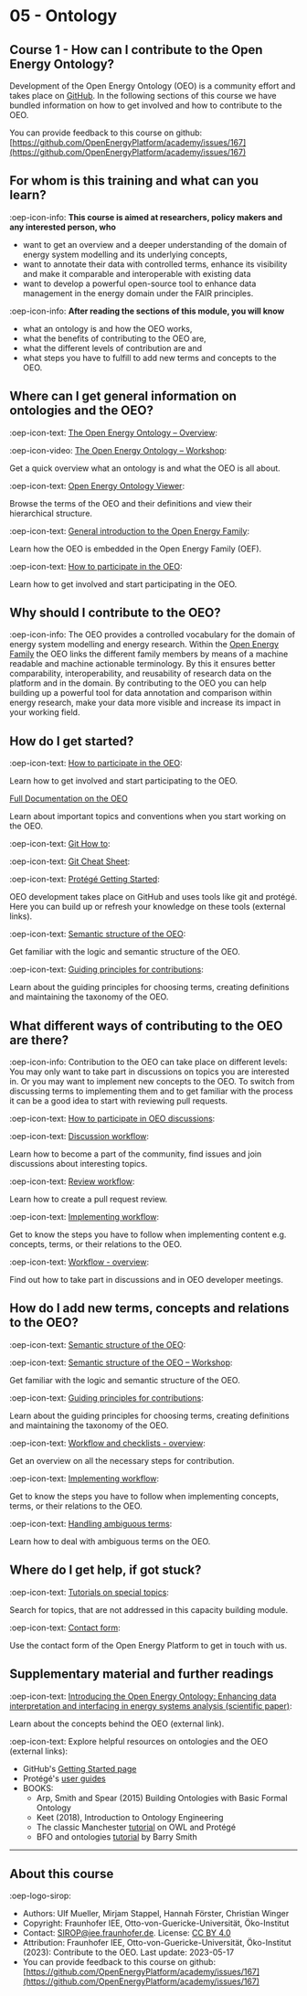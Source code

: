 # 05 - Ontology

## Course 1 - How can I contribute to the Open Energy Ontology?

Development of the Open Energy Ontology (OEO) is a community effort and
takes place on [GitHub](https://github.com/OpenEnergyPlatform/ontology).
In the following sections of this course we have bundled information on
how to get involved and how to contribute to the OEO.

You can provide feedback to this course on github: [https://github.com/OpenEnergyPlatform/academy/issues/167](https://github.com/OpenEnergyPlatform/academy/issues/167)


## For whom is this training and what can you learn?

:oep-icon-info: **This course is aimed at researchers, policy makers and any interested person, who**

- want to get an overview and a deeper understanding of the domain of energy system modelling and its underlying concepts,
- want to annotate their data with controlled terms, enhance its visibility and make it comparable and interoperable with existing data
- want to develop a powerful open-source tool to enhance data management in the energy domain under the FAIR principles.

:oep-icon-info: **After reading the sections of this module, you will know**

- what an ontology is and how the OEO works,
- what the benefits of contributing to the OEO are,
- what the different levels of contribution are and
- what steps you have to fulfill to add new terms and concepts to the OEO.

## Where can I get general information on ontologies and the OEO?

:oep-icon-text: [The Open Energy Ontology – Overview](https://openenergy-platform.org/ontology/oeo/OEO_00000275):

:oep-icon-video: [The Open Energy Ontology – Workshop](../tutorials/other/5_video_oeo.md):

Get a quick overview what an ontology is and what the OEO is all about.

:oep-icon-text: [Open Energy Ontology Viewer](https://openenergy-platform.org/viewer/oeo/):

Browse the terms of the OEO and their definitions and view their hierarchical structure.

:oep-icon-text: [General introduction to the Open Energy Family](https://openenergy-platform.org/about/):

Learn how the OEO is embedded in the Open Energy Family (OEF).

:oep-icon-text: [How to participate in the OEO](https://github.com/OpenEnergyPlatform/ontology/wiki/Welcome!-How-to-participate):

Learn how to get involved and start participating in the OEO.

## Why should I contribute to the OEO?

:oep-icon-info: The OEO provides a controlled vocabulary for the domain of
energy system modelling and energy research. Within the
[Open Energy Family](https://openenergy-platform.org/about/)
the OEO links the
different family members by means of a machine readable and machine
actionable terminology. By this it ensures better comparability,
interoperability, and reusability of research data on the platform and
in the domain. By contributing to the OEO you can help building up a
powerful tool for data annotation and comparison within energy
research, make your data more visible and increase its impact in your
working field.

## How do I get started?

:oep-icon-text: [How to participate in the OEO](https://github.com/OpenEnergyPlatform/ontology/wiki/Welcome!-How-to-participate):

Learn how to get involved and start participating to the OEO.

[Full Documentation on the OEO](https://github.com/OpenEnergyPlatform/ontology/wiki/Welcome!-How-to-participate)

Learn about important topics and conventions when you start working on
the OEO.

:oep-icon-text: [Git How to](https://githowto.com/):

:oep-icon-text: [Git Cheat Sheet](https://training.github.com/downloads/github-git-cheat-sheet.pdf):

:oep-icon-text: [Protégé Getting Started](https://protegeproject.github.io/protege/):

OEO development takes place on GitHub and uses tools like git and
protégé. Here you can build up or refresh your knowledge on these
tools (external links).

:oep-icon-text: [Semantic structure of the OEO](https://github.com/OpenEnergyPlatform/ontology/wiki/Structure-of-the-OEO):

Get familiar with the logic and semantic structure of the OEO.

:oep-icon-text: [Guiding principles for contributions](https://github.com/OpenEnergyPlatform/ontology/wiki/Best-Practice-Principles):

Learn about the guiding principles for choosing terms, creating
definitions and maintaining the taxonomy of the OEO.

## What different ways of contributing to the OEO are there?

:oep-icon-info: Contribution to the OEO can take place on different levels: You
may only want to take part in discussions on topics you are interested
in. Or you may want to implement new concepts to the OEO. To switch from
discussing terms to implementing them and to get familiar with the
process it can be a good idea to start with reviewing pull requests.

:oep-icon-text: [How to participate in OEO discussions](https://github.com/OpenEnergyPlatform/ontology/wiki/Welcome!-How-to-participate):

:oep-icon-text: [Discussion workflow](https://github.com/OpenEnergyPlatform/ontology/wiki/Discussion-workflow):

Learn how to become a part of the community, find issues and join
discussions about interesting topics.

:oep-icon-text: [Review workflow](https://github.com/OpenEnergyPlatform/ontology/wiki/pull-request-workflow):

Learn how to create a pull request review.

:oep-icon-text: [Implementing workflow](https://github.com/OpenEnergyPlatform/ontology/blob/dev/CONTRIBUTING.md):

Get to know the steps you have to follow when implementing content
e.g. concepts, terms, or their relations to the OEO.

:oep-icon-text: [Workflow - overview](https://github.com/OpenEnergyPlatform/ontology/wiki/workflow):

Find out how to take part in discussions and in OEO developer
meetings.

## How do I add new terms, concepts and relations to the OEO?

:oep-icon-text: [Semantic structure of the OEO](https://github.com/OpenEnergyPlatform/ontology/wiki/Structure-of-the-OEO):

:oep-icon-text: [Semantic structure of the OEO – Workshop](https://openenergy-platform.org/tutorials/):

Get familiar with the logic and semantic structure of the OEO.

:oep-icon-text: [Guiding principles for contributions](https://github.com/OpenEnergyPlatform/ontology/wiki/Best-Practice-Principles):

Learn about the guiding principles for choosing terms, creating
definitions and maintaining the taxonomy of the OEO.

:oep-icon-text: [Workflow and checklists - overview](https://github.com/OpenEnergyPlatform/ontology/wiki/workflow):

Get an overview on all the necessary steps for contribution.

:oep-icon-text: [Implementing workflow](https://github.com/OpenEnergyPlatform/ontology/blob/dev/CONTRIBUTING.md):

Get to know the steps you have to follow when implementing concepts,
terms, or their relations to the OEO.

:oep-icon-text: [Handling ambiguous terms](https://github.com/OpenEnergyPlatform/ontology/wiki/Handling-ambiguous-terms):

Learn how to deal with ambiguous terms on the OEO.

## Where do I get help, if got stuck?

:oep-icon-text: [Tutorials on special topics](https://github.com/OpenEnergyPlatform/ontology/wiki/Tutorials):

Search for topics, that are not addressed in this capacity building
module.

:oep-icon-text: [Contact form](https://openenergy-platform.org/contact/):

Use the contact form of the Open Energy Platform to get in touch with
us.

## Supplementary material and further readings

:oep-icon-text: [Introducing the Open Energy Ontology: Enhancing data interpretation and interfacing in energy systems analysis (scientific paper)](https://www.sciencedirect.com/science/article/pii/S2666546821000288?via%3Dihub):

Learn about the concepts behind the OEO (external link).

:oep-icon-text: Explore helpful resources on ontologies and the OEO (external links):

- GitHub's [Getting Started page](https://docs.github.com/en/github/getting-started-with-github)
- Protégé's [user guides](https://protegeproject.github.io/protege/)
- BOOKS:
  - Arp, Smith and Spear (2015) Building Ontologies with Basic Formal Ontology
  - Keet (2018), Introduction to Ontology Engineering
  - The classic Manchester [tutorial](http://owl.cs.manchester.ac.uk/publications/talks-and-tutorials/protg-owl-tutorial/) on OWL and Protégé
  - BFO and ontologies [tutorial](https://www.youtube.com/watch?v=p0buEjR3t8A&list=PLyngZgIl3WTg5f36E7r3W5px_58OOWE5I) by Barry Smith

---

## About this course

:oep-logo-sirop:

- Authors: Ulf Mueller, Mirjam Stappel, Hannah Förster, Christian Winger
- Copyright: Fraunhofer IEE, Otto-von-Guericke-Universität, Öko-Institut
- Contact: SIROP@iee.fraunhofer.de. License: [CC BY 4.0](https://creativecommons.org/licenses/by/4.0/deed.en)
- Attribution: Fraunhofer IEE, Otto-von-Guericke-Universität, Öko-Institut (2023): Contribute to the OEO. Last update: 2023-05-17
- You can provide feedback to this course on github: [https://github.com/OpenEnergyPlatform/academy/issues/167](https://github.com/OpenEnergyPlatform/academy/issues/167)
